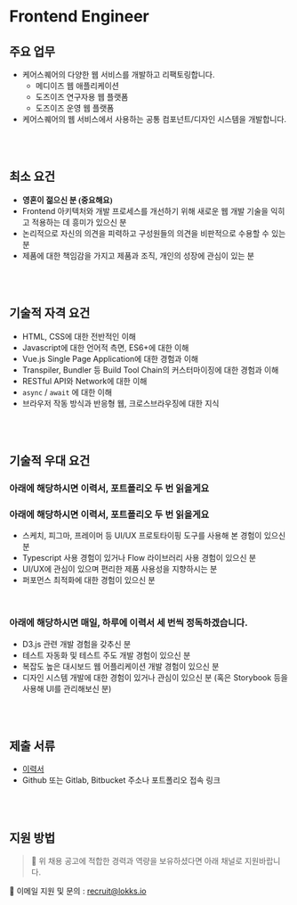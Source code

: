 # Frontend Engineer

## 주요 업무

* 케어스퀘어의 다양한 웹 서비스를 개발하고 리팩토링합니다.
  * 메디이즈 웹 애플리케이션
  * 도즈이즈 연구자용 웹 플랫폼
  * 도즈이즈 운영 웹 플랫폼
* 케어스퀘어의 웹 서비스에서 사용하는 공통 컴포넌트/디자인 시스템을 개발합니다.

<br /><br />
## 최소 요건

* <strong style="font-family:'궁서', '궁서체', 'GungSuh', 'GungSeo' !important">영혼이 젊으신 분 (중요해요)</strong>
* Frontend 아키텍처와 개발 프로세스를 개선하기 위해 새로운 웹 개발 기술을 익히고 적용하는 데 흥미가 있으신 분
* 논리적으로 자신의 의견을 피력하고 구성원들의 의견을 비판적으로 수용할 수 있는 분
* 제품에 대한 책임감을 가지고 제품과 조직, 개인의 성장에 관심이 있는 분

<br /><br />
## 기술적 자격 요건

* HTML, CSS에 대한 전반적인 이해
* Javascript에 대한 언어적 측면, ES6+에 대한 이해
* Vue.js Single Page Application에 대한 경험과 이해
* Transpiler, Bundler 등 Build Tool Chain의 커스터마이징에 대한 경험과 이해
* RESTful API와 Network에 대한 이해
* `async` / `await` 에 대한 이해
* 브라우저 작동 방식과 반응형 웹, 크로스브라우징에 대한 지식

<br /><br />
## 기술적 우대 요건

### 아래에 해당하시면 이력서, 포트폴리오 두 번 읽을게요
### 아래에 해당하시면 이력서, 포트폴리오 두 번 읽을게요

* 스케치, 피그마, 프레이머 등 UI/UX 프로토타이핑 도구를 사용해 본 경험이 있으신 분
* Typescript 사용 경험이 있거나 Flow 라이브러리 사용 경험이 있으신 분
* UI/UX에 관심이 있으며 편리한 제품 사용성을 지향하시는 분
* 퍼포먼스 최적화에 대한 경험이 있으신 분
<br />


### 아래에 해당하시면 매일, 하루에 이력서 세 번씩 정독하겠습니다.

* D3.js 관련 개발 경험을 갖추신 분
* 테스트 자동화 및 테스트 주도 개발 경험이 있으신 분
* 복잡도 높은 대시보드 웹 어플리케이션 개발 경험이 있으신 분
* 디자인 시스템 개발에 대한 경험이 있거나 관심이 있으신 분 (혹은 Storybook 등을 사용해 UI를 관리해보신 분)

<br /><br />
## 제출 서류

* [이력서](https://lokks.io/wp-content/uploads/2020/12/%EC%A3%BC-%EB%A1%9D%EC%8A%A4307-%EC%9D%B4%EB%A0%A5%EC%84%9C-%EC%96%91%EC%8B%9D.docx)
* Github 또는 Gitlab, Bitbucket 주소나 포트폴리오 접속 링크

<br /><br />
## 지원 방법

> 📌 위 채용 공고에 적합한 경력과 역량을 보유하셨다면 아래 채널로 지원바랍니다.

📧 이메일 지원 및 문의 : recruit@lokks.io
